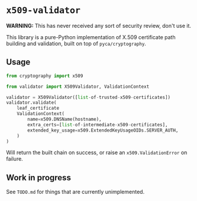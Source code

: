 # ``x509-validator``

**WARNING:** This has never received any sort of security review, don't use it.

This library is a pure-Python implementation of X.509 certificate path building
and validation, built on top of ``pyca/cryptography``.

## Usage

```python
from cryptography import x509

from validator import X509Validator, ValidationContext

validator = X509Validator([list-of-trusted-x509-certificates])
validator.validate(
    leaf_certificate
    ValidationContext(
        name=x509.DNSName(hostname),
        extra_certs=[list-of-intermediate-x509-certificates],
        extended_key_usage=x509.ExtendedKeyUsageOIDs.SERVER_AUTH,
    )
)
```

Will return the built chain on success, or raise an `x509.ValidationError` on
failure.

## Work in progress

See `TODO.md` for things that are currently unimplemented.
